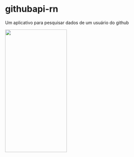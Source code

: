# githubapi-rn
Um aplicativo para pesquisar dados de um usuário do github


<img src="https://drive.google.com/uc?export=view&id=1WwLWJYosm1oSPu1OCBT1su3GLzWKbBKK" width="200" height="400">


